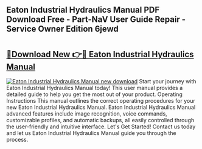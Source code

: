 ## Eaton Industrial Hydraulics Manual PDF Download Free - Part-NaV User Guide Repair - Service Owner Edition 6jewd

# <h2><a href="http://bc39229.oget.top/?id=Eaton+Industrial+Hydraulics+Manual">🔗Download New 👉🔴 Eaton Industrial Hydraulics Manual</a></h2>

[![Eaton Industrial Hydraulics Manual new download](https://i.imgur.com/5g1atiW.png)](http://bc39229.oget.top/?id=Eaton+Industrial+Hydraulics+Manual)
Start your journey with Eaton Industrial Hydraulics Manual today! This user manual provides a detailed guide to help you get the most out of your product. Operating Instructions This manual outlines the correct operating procedures for your new Eaton Industrial Hydraulics Manual. Eaton Industrial Hydraulics Manual advanced features include image recognition, voice commands, customizable profiles, and automatic backups, all easily controlled through the user-friendly and intuitive interface. Let's Get Started! Contact us today and let us Eaton Industrial Hydraulics Manual guide you through the process.
